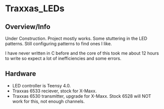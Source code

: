 # Traxxas_LEDs
## Overview/Info
Under Construction. Project mostly works. Some stuttering in the LED patterns. Still configuring patterns to find ones I like.

I have never written in C before and the core of this took me about 12 hours to write so expect a lot of inefficiencies and some errors.

## Hardware
- LED controller is Teensy 4.0.
- Traxxas 6533 reciever, stock for X-Maxx.
- Traxxas 6530 transmitter, upgrade for X-Maxx. Stock 6528 will NOT work for this, not enough channels.

